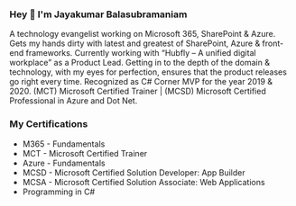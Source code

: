 ### Hey 👋 I'm Jayakumar Balasubramaniam

A technology evangelist working on Microsoft 365, SharePoint & Azure. Gets my hands dirty with latest and greatest of SharePoint, Azure & front-end frameworks. Currently working with “Hubfly – A unified digital workplace” as a Product Lead. Getting in to the depth of the domain & technology, with my eyes for perfection, ensures that the product releases go right every time. Recognized as C# Corner MVP for the year 2019 & 2020. (MCT) Microsoft Certified Trainer | (MCSD) Microsoft Certified Professional in Azure and Dot Net. 

### My Certifications
* M365 - Fundamentals
* MCT - Microsoft Certified Trainer
* Azure - Fundamentals
* MCSD - Microsoft Certified Solution Developer: App Builder
* MCSA - Microsoft Certified Solution Associate: Web Applications
* Programming in C#


<!--
**JayakumarB/JayakumarB** is a ✨ _special_ ✨ repository because its `README.md` (this file) appears on your GitHub profile.

Here are some ideas to get you started:

- 🔭 I’m currently working on ...
- 🌱 I’m currently learning ...
- 👯 I’m looking to collaborate on ...
- 🤔 I’m looking for help with ...
- 💬 Ask me about ...
- 📫 How to reach me: ...
- 😄 Pronouns: ...
- ⚡ Fun fact: ...
-->
